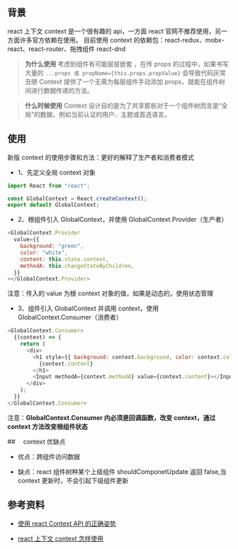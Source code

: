 ## 背景

react 上下文 context 是一个很有趣的 api，一方面 react 官网不推荐使用，另一方面许多官方依赖在使用。
目前使用 context 的依赖包：react-redux、mobx-react、react-router、拖拽组件 react-dnd

> **为什么使用**
> 考虑到组件有可能层层嵌套 ，在传 props 的过程中，如果书写大量的 `...props 或 propName={this.props.propValue}` 会导致代码灰常丑陋
> Context 提供了一个无需为每层组件手动添加 props，就能在组件树间进行数据传递的方法。

> **什么时候使用**
> Context 设计目的是为了共享那些对于一个组件树而言是“全局”的数据，例如当前认证的用户、主题或首选语言。

## 使用

新版 context 的使用步骤和方法：更好的解释了生产者和消费者模式

- 1、先定义全局 context 对象

```js
import React from "react";

const GlobalContext = React.createContext();
export default GlobalContext;
```

- 2、根组件引入 GlobalContext，并使用 GlobalContext.Provider（生产者）

```js
<GlobalContext.Provider
  value={{
    background: "green",
    color: "white",
    content: this.state.content,
    methodA: this.changeStateByChildren,
  }}
></GlobalContext.Provider>
```

注意：传入的 value 为根 context 对象的值，如果是动态的，使用状态管理

- 3、组件引入 GlobalContext 并调用 context，使用 GlobalContext.Consumer（消费者）

```js
<GlobalContext.Consumer>
  {(context) => {
    return (
      <div>
        <h1 style={{ background: context.background, color: context.color }}>
          {context.content}
        </h1>
        <Input methodA={context.methodA} value={context.content}></Input>
      </div>
    );
  }}
</GlobalContext.Consumer>
```

注意：**GlobalContext.Consumer 内必须是回调函数，改变 context，通过 context 方法改变根组件状态**

##　 context 优缺点

- 优点：跨组件访问数据

- 缺点：react 组件树种某个上级组件 shouldComponetUpdate 返回 false,当 context 更新时，不会引起下级组件更新

## 参考资料

- [使用 react Context API 的正确姿势](https://segmentfault.com/a/1190000018480764#item-1)

- [react 上下文 context 怎样使用](https://blog.csdn.net/qdmoment/article/details/82626525)
